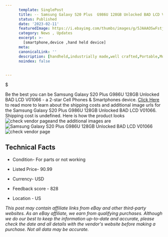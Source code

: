 ```yaml
---
      template: SinglePost
      title: -- Samsung Galaxy S20 Plus  G986U 128GB Unlocked BAD LCD V01066
      status: Published
      date: '2023-02-11'
      featuredImage: https://i.ebayimg.com/thumbs/images/g/5JAAAOSwFstjuJ46/s-l225.jpg
      category: News , Updates
      excerpt: >-
        [smartphone,device ,hand held device]
      meta:
      canonicalLink: ''
      description: [handheld,industrially made,well crafted,Portable,Mobile,Compact,Convenient,Lightweight,Maneuverable,Man-portable,Miniature,Carriable,Hand-held,Light,Holdable,Transportable,Mobile device,Pocket-sized,On-the-go,Wireless,Cordless,Compact size,Convenient size, smartphone,device ,hand held device]
      noindex: false
      
        
---
```

$

Be the best you can be Samsung Galaxy S20 Plus  G986U 128GB Unlocked BAD LCD V01066 - a 2-star Cell Phones & Smartphones device. [Click Here](https://www.ebay.com/itm/155402775185?hash=item242eba2a91%3Ag%3A5JAAAOSwFstjuJ46&mkevt=1&mkcid=1&mkrid=711-53200-19255-0&campid=%253CePNCampaignId%253E&customid=%253CreferenceId%253E&toolid=10049) to read more to learn about the shipping costs and additional image urls for the Samsung Galaxy S20 Plus  G986U 128GB Unlocked BAD LCD V01066. Shipping cost is undefined. Here is how the product looks ![check vendor page](https://i.ebayimg.com/thumbs/images/g/5JAAAOSwFstjuJ46/s-l225.jpg)and the additional images are![Samsung Galaxy S20 Plus  G986U 128GB Unlocked BAD LCD V01066](https://i.ebayimg.com/images/g/5JAAAOSwFstjuJ46/s-l1600.jpg)![check vendor page](https://origin-galleryplus.ebayimg.com/ws/web/155402775185_2_0_1/225x225.jpg,https://origin-galleryplus.ebayimg.com/ws/web/155402775185_3_0_1/225x225.jpg,https://origin-galleryplus.ebayimg.com/ws/web/155402775185_4_0_1/225x225.jpg,https://origin-galleryplus.ebayimg.com/ws/web/155402775185_5_0_1/225x225.jpg,https://origin-galleryplus.ebayimg.com/ws/web/155402775185_6_0_1/225x225.jpg,https://origin-galleryplus.ebayimg.com/ws/web/155402775185_7_0_1/225x225.jpg,https://origin-galleryplus.ebayimg.com/ws/web/155402775185_8_0_1/225x225.jpg)



 ## Technical Facts 



     
      

 - Condition- For parts or not working 


      

 - Listed Price- 90.99 


      

 - Currency- USD 


      

 - Feedback score - 828 


      

 - Location - US 


      
      

 *_This post may contain affiliate links from eBay and other third-party websites. As an eBay affiliate, we earn from qualifying purchases. Although we do our best to keep the information up-to-date and accurate, please check the date and all details with the vendor's website before making a purchase. Not all data may be accurate._*






